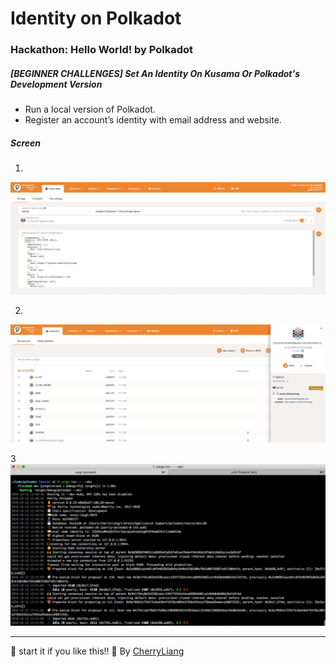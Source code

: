 # Identity on Polkadot

### Hackathon: Hello World! by Polkadot

##### [BEGINNER CHALLENGES] Set An Identity On Kusama Or Polkadot's Development Version

- Run a local version of Polkadot.
- Register an account’s identity with email address and website.

##### Screen
1.
![Screen-1!](/Identity-On-Polkadot-Dev-challenge/an-idenity-account-chainstate.jpg)

2.
![Screen-1!](/Identity-On-Polkadot-Dev-challenge/an-identity-account-on-Polkadot.jpg)

3
![Screen-1!](/Identity-On-Polkadot-Dev-challenge/polkadot-dev-node-console.jpg)


---

:star2: start it if you like this!!
:raising_hand: By [CherryLiang](https://github.com/CaiYiLiang)
